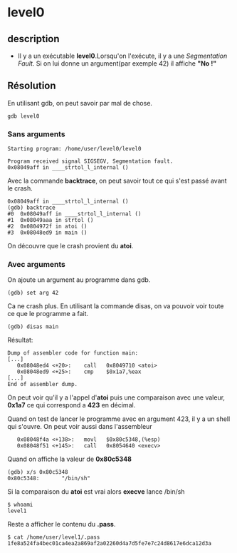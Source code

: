 # level0


## description
- Il y a un exécutable **level0**.Lorsqu'on l'exécute, il y a une *Segmentation Fault*. Si on lui donne un argument(par exemple 42) il affiche **"No  !"**

## Résolution

En utilisant gdb, on peut savoir par mal de chose.

    gdb level0
    
### Sans arguments
    Starting program: /home/user/level0/level0
    
    Program received signal SIGSEGV, Segmentation fault.
    0x08049aff in ____strtol_l_internal ()
Avec la commande **backtrace**, on peut savoir tout ce qui s'est passé avant le crash.

    0x08049aff in ____strtol_l_internal ()
    (gdb) backtrace
    #0  0x08049aff in ____strtol_l_internal ()
    #1  0x08049aaa in strtol ()
    #2  0x0804972f in atoi ()
    #3  0x08048ed9 in main ()

On découvre que le crash provient du **atoi**.
### Avec arguments

On ajoute un argument au programme dans gdb.

    (gdb) set arg 42
Ca ne crash plus.
En utilisant la commande disas, on va pouvoir voir toute ce que le programme a fait.

    (gdb) disas main

Résultat:

    Dump of assembler code for function main:
    [...]
       0x08048ed4 <+20>:    call   0x8049710 <atoi>
       0x08048ed9 <+25>:    cmp    $0x1a7,%eax
	[...]
    End of assembler dump.

On peut voir qu'il y a l'appel d'**atoi** puis une comparaison avec une valeur, **0x1a7** ce qui correspond a **423** en décimal.

Quand on test de lancer le programme avec en argument 423, il y a un shell qui s'ouvre.
On peut voir aussi dans l'assembleur

       0x08048f4a <+138>:   movl   $0x80c5348,(%esp)
       0x08048f51 <+145>:   call   0x8054640 <execv>
Quand on affiche la valeur de **0x80c5348**

    (gdb) x/s 0x80c5348
    0x80c5348:       "/bin/sh"

Si la comparaison du **atoi** est vrai alors **execve** lance /bin/sh

    $ whoami
    level1

Reste a afficher le contenu du **.pass**.

    $ cat /home/user/level1/.pass
    1fe8a524fa4bec01ca4ea2a869af2a02260d4a7d5fe7e7c24d8617e6dca12d3a


